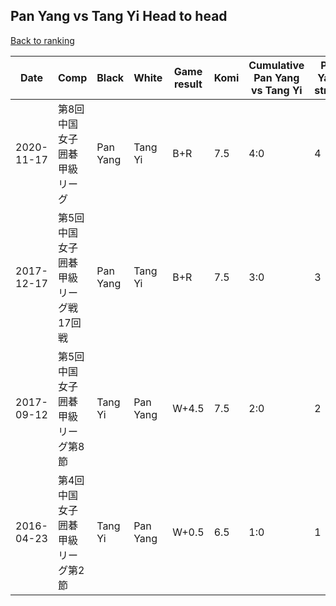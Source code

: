 ## Pan Yang vs Tang Yi Head to head

[Back to ranking](../../index.md)




| **Date** | **Comp** | **Black** | **White** | **Game result** | **Komi** | **Cumulative Pan Yang vs Tang Yi** | **Pan Yang streak** | **Tang Yi streak** | 
| --- | --- | --- | --- | --- | --- | --- | --- | --- |
| 2020-11-17 | 第8回中国女子囲碁甲級リーグ | Pan Yang | Tang Yi | B+R | 7.5 | 4:0 | 4 | 0 | 
| 2017-12-17 | 第5回中国女子囲碁甲級リーグ戦17回戦 | Pan Yang | Tang Yi | B+R | 7.5 | 3:0 | 3 | 0 | 
| 2017-09-12 | 第5回中国女子囲碁甲級リーグ第8節 | Tang Yi | Pan Yang | W+4.5 | 7.5 | 2:0 | 2 | 0 | 
| 2016-04-23 | 第4回中国女子囲碁甲級リーグ第2節 | Tang Yi | Pan Yang | W+0.5 | 6.5 | 1:0 | 1 | 0 |




